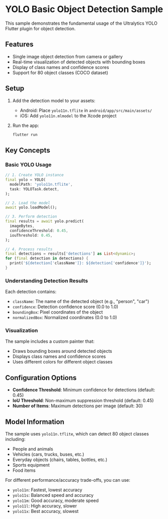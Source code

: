 # YOLO Basic Object Detection Sample

This sample demonstrates the fundamental usage of the Ultralytics YOLO Flutter plugin for object detection.

## Features

- Single image object detection from camera or gallery
- Real-time visualization of detected objects with bounding boxes
- Display of class names and confidence scores
- Support for 80 object classes (COCO dataset)

## Setup

1. Add the detection model to your assets:
   - Android: Place `yolo11n.tflite` in `android/app/src/main/assets/`
   - iOS: Add `yolo11n.mlmodel` to the Xcode project

2. Run the app:
   ```bash
   flutter run
   ```

## Key Concepts

### Basic YOLO Usage
```dart
// 1. Create YOLO instance
final yolo = YOLO(
  modelPath: 'yolo11n.tflite',
  task: YOLOTask.detect,
);

// 2. Load the model
await yolo.loadModel();

// 3. Perform detection
final results = await yolo.predict(
  imageBytes,
  confidenceThreshold: 0.45,
  iouThreshold: 0.45,
);

// 4. Process results
final detections = results['detections'] as List<dynamic>;
for (final detection in detections) {
  print('${detection['className']}: ${detection['confidence']}');
}
```

### Understanding Detection Results
Each detection contains:
- `className`: The name of the detected object (e.g., "person", "car")
- `confidence`: Detection confidence score (0.0 to 1.0)
- `boundingBox`: Pixel coordinates of the object
- `normalizedBox`: Normalized coordinates (0.0 to 1.0)

### Visualization
The sample includes a custom painter that:
- Draws bounding boxes around detected objects
- Displays class names and confidence scores
- Uses different colors for different object classes

## Configuration Options

- **Confidence Threshold**: Minimum confidence for detections (default: 0.45)
- **IoU Threshold**: Non-maximum suppression threshold (default: 0.45)
- **Number of Items**: Maximum detections per image (default: 30)

## Model Information

The sample uses `yolo11n.tflite`, which can detect 80 object classes including:
- People and animals
- Vehicles (cars, trucks, buses, etc.)
- Everyday objects (chairs, tables, bottles, etc.)
- Sports equipment
- Food items

For different performance/accuracy trade-offs, you can use:
- `yolo11n`: Fastest, lowest accuracy
- `yolo11s`: Balanced speed and accuracy
- `yolo11m`: Good accuracy, moderate speed
- `yolo11l`: High accuracy, slower
- `yolo11x`: Best accuracy, slowest

